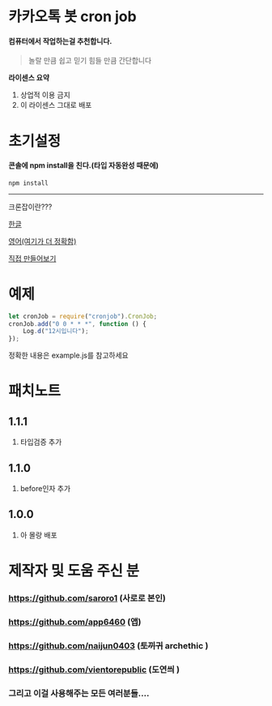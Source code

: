 카카오톡 봇 cron job
======================

#### 컴퓨터에서 작업하는걸 추천합니다.

> 놀랄 만큼 쉽고 믿기 힘들 만큼 간단합니다
>
>

__라이센스 요약__

1. 상업적 이용 금지
2. 이 라이센스 그대로 배포

# 초기설정

#### 콘솔에 npm install을 친다.(타입 자동완성 때문에)

```shell
npm install
```

****
크론잡이란???

[한글](https://ko.wikipedia.org/wiki/Cron)

[영어(여기가 더 정확함)](https://en.wikipedia.org/wiki/Cron)

[직접 만들어보기](https://crontab.guru/)

# 예제

```javascript
let cronJob = require("cronjob").CronJob;
cronJob.add("0 0 * * *", function () {
    Log.d("12시입니다");
});
```

정확한 내용은 example.js를 참고하세요

# 패치노트

## 1.1.1

1. 타입검증 추가

## 1.1.0

1. before인자 추가

## 1.0.0

1. 아 몰랑 배포

# 제작자 및 도움 주신 분

### https://github.com/saroro1 (사로로 본인)

### https://github.com/app6460 (앱)

### https://github.com/naijun0403 (~~토끼귀~~ archethic )

### https://github.com/vientorepublic (도연씌 )

### 그리고 이걸 사용해주는 모든 여러분들....
